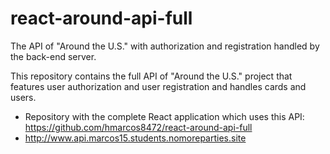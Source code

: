 # react-around-api-full
The API of "Around the U.S." with authorization and registration handled by the back-end server.

This repository contains the full API of "Around the U.S." project that features user authorization and user registration and handles cards and users.
* Repository with the complete React application which uses this API: https://github.com/hmarcos8472/react-around-api-full
* http://www.api.marcos15.students.nomoreparties.site
